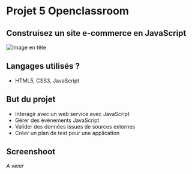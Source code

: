 # Projet 5 Openclassroom

## Construisez un site e-commerce en JavaScript

![Image en tête](https://i.imgur.com/3Sn4AA2.png)

## Langages utilisés ?

+ HTML5, CSS3, JavaScript

## But du projet

+ Interagir avec un web service avec JavaScript
+ Gérer des événements JavaScript
+ Valider des données issues de sources externes
+ Créer un plan de test pour une application

## Screenshoot

*A venir*
